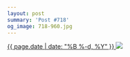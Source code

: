 ```yaml
---
layout: post
summary: 'Post #718'
og_image: 718-960.jpg
---
```


<p>
 <time>
  <a href="/718">
   {{ page.date | date: "%B %-d, %Y" }}
  </a>
 </time>
 <a href="/718">
  <img data-taken="12/25/2017" sizes="(min-width: 700px) 50vw, calc(100vw - 2rem)" src="{{ site.assets_url }}/718-480.jpg" srcset="{{ site.assets_url }}/718-240.jpg 240w, {{ site.assets_url }}/718-480.jpg 480w, {{ site.assets_url }}/718-720.jpg 720w, {{ site.assets_url }}/718-960.jpg 960w"/>
 </a>
</p>
